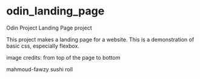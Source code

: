 # odin_landing_page
Odin Project Landing Page project

This project makes a landing page for a website. This is a demonstration of basic css, especially flexbox.

image credits: from top of the page to bottom

mahmoud-fawzy sushi roll
